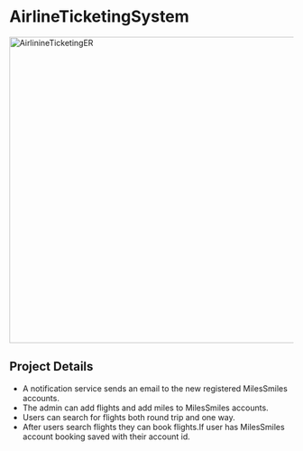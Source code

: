 # AirlineTicketingSystem
<img width="542" alt="AirlinineTicketingER" src="https://github.com/perinsanem/AirlineTicketingSystem/assets/93093110/cffe0abe-e255-4061-a86f-8ed9adaf6f40">

## Project Details

- A notification service sends an email to the new registered MilesSmiles accounts.
- The admin can add flights and add miles to MilesSmiles accounts.
- Users can search for flights both round trip and one way.
- After users search flights they can book flights.If user has MilesSmiles account booking saved with their account id.
